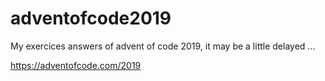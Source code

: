 # adventofcode2019

My exercices answers of advent of code 2019, it may be a little delayed ...

https://adventofcode.com/2019
